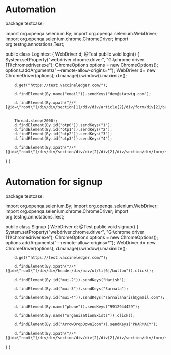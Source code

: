 # Automation
package testcase;

import org.openqa.selenium.By;
import org.openqa.selenium.WebDriver;
import org.openqa.selenium.chrome.ChromeDriver;
import org.testng.annotations.Test;

public class Logintest {
	WebDriver d;
  @Test
  public void login() {
	  System.setProperty("webdriver.chrome.driver", "G:\\chrome driver 111\\chromedriver.exe");
		ChromeOptions options = new ChromeOptions();
		options.addArguments("--remote-allow-origins=*");
		WebDriver d= new ChromeDriver(options);
		d.manage().window().maximize();  
		
		d.get("https://test.vaccineledger.com/");
		
		d.findElement(By.name("email")).sendKeys("dev@statwig.com");
		
		d.findElement(By.xpath("//*[@id=\"root\"]/div/div/section[1]/div/div/article[2]/div/form/div[2]/button")).click();
		
		
		Thread.sleep(2000);
		d.findElement(By.id("otp0")).sendKeys("1");
		d.findElement(By.id("otp1")).sendKeys("2");
		d.findElement(By.id("otp2")).sendKeys("3");
		d.findElement(By.id("otp3")).sendKeys("4");
		
		d.findElement(By.xpath("//*[@id=\"root\"]/div/div/section/div/div[2]/div[2]/div/section/div/form/section[2]/button")).click();
}
}
# Automation for signup
package testcase;

import org.openqa.selenium.By;
import org.openqa.selenium.WebDriver;
import org.openqa.selenium.chrome.ChromeDriver;
import org.testng.annotations.Test;

public class Signup {
  WebDriver d;
  @Test
  public void signup() {
	  System.setProperty("webdriver.chrome.driver", "G:\\chrome driver 111\\chromedriver.exe");
		ChromeOptions options = new ChromeOptions();
		options.addArguments("--remote-allow-origins=*");
		WebDriver d= new ChromeDriver(options);
		d.manage().window().maximize();  
		
		d.get("https://test.vaccineledger.com/");
		
		d.findElement(By.xpath("//*[@id=\"root\"]/div/div/header/div/nav/ul/li[6]/button")).click();
		
		d.findElement(By.id("mui-2")).sendKeys("Harish");
		
		d.findElement(By.id("mui-3")).sendKeys("Sarnala");
		
		d.findElement(By.id("mui-4")).sendKeys("sarnalaharish@gmail.com");
		
		d.findElement(By.name("phone")).sendKeys("9912944429");
		
		d.findElement(By.name("organizationExists")).click();
		
		d.findElement(By.id("ArrowDropDownIcon")).sendKeys("PHARMACY");
		
		d.findElement(By.xpath("//*[@id=\"root\"]/div/div/section/div/div[2]/div[2]/div/section/div/form/section[3]/button")).click();
			
  }
}
